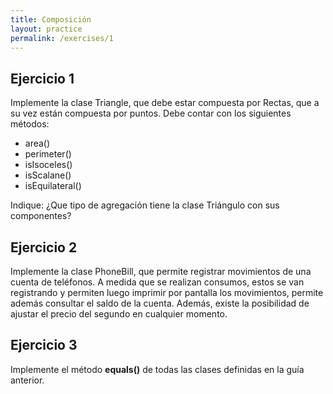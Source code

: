 ```yaml
---
title: Composición
layout: practice
permalink: /exercises/1
---
```


## Ejercicio 1
Implemente la clase Triangle, que debe estar compuesta por Rectas, que a su vez
están compuesta por puntos. Debe contar con los siguientes métodos:

- area()
- perimeter()
- isIsoceles()
- isScalane()
- isEquilateral()

Indique: ¿Que tipo de agregación tiene la clase Triángulo con sus componentes?

## Ejercicio 2
Implemente la clase PhoneBill, que permite registrar movimientos de una cuenta de
teléfonos. A medida que se realizan consumos, estos se van registrando y permiten luego
imprimir por pantalla los movimientos, permite además consultar el saldo de la cuenta. Además,
existe la posibilidad de ajustar el precio del segundo en cualquier momento.

## Ejercicio 3
Implemente el método **equals()** de todas las clases definidas en la guía anterior.